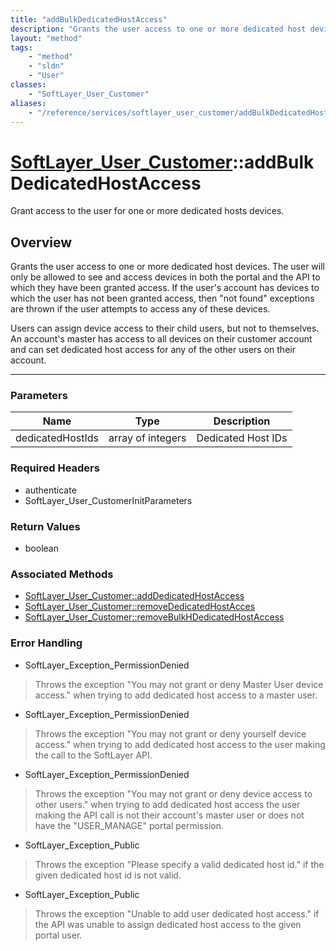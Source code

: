 ```yaml
---
title: "addBulkDedicatedHostAccess"
description: "Grants the user access to one or more dedicated host devices.  The user will only be allowed to see and access devices i... "
layout: "method"
tags:
    - "method"
    - "sldn"
    - "User"
classes:
    - "SoftLayer_User_Customer"
aliases:
    - "/reference/services/softlayer_user_customer/addBulkDedicatedHostAccess"
---
```

# [SoftLayer_User_Customer](/reference/services/SoftLayer_User_Customer)::addBulkDedicatedHostAccess

Grant access to the user for one or more dedicated hosts devices.


## Overview 
Grants the user access to one or more dedicated host devices.  The user will only be allowed to see and access devices in both the portal and the API to which they have been granted access.  If the user's account has devices to which the user has not been granted access, then "not found" exceptions are thrown if the user attempts to access any of these devices. 

Users can assign device access to their child users, but not to themselves. An account's master has access to all devices on their customer account and can set dedicated host access for any of the other users on their account. 

-----

### Parameters 
|Name | Type | Description |
| --- | --- | --- |
|dedicatedHostIds| array of integers| Dedicated Host IDs|


### Required Headers
* authenticate
* SoftLayer_User_CustomerInitParameters


### Return Values
* boolean


### Associated Methods

*  [SoftLayer_User_Customer::addDedicatedHostAccess](/reference/services/SoftLayer_User_Customer/addDedicatedHostAccess )
*  [SoftLayer_User_Customer::removeDedicatedHostAcces](/reference/services/SoftLayer_User_Customer/removeDedicatedHostAcces )
*  [SoftLayer_User_Customer::removeBulkHDedicatedHostAccess](/reference/services/SoftLayer_User_Customer/removeBulkHDedicatedHostAccess )



### Error Handling

* SoftLayer_Exception_PermissionDenied 

> Throws the exception "You may not grant or deny Master User device access." when trying to add dedicated host access to a master user. 

* SoftLayer_Exception_PermissionDenied 

> Throws the exception "You may not grant or deny yourself device access." when trying to add dedicated host access to the user making the call to the SoftLayer API. 

* SoftLayer_Exception_PermissionDenied 

> Throws the exception "You may not grant or deny device access to other users." when trying to add dedicated host access the user making the API call is not their account's master user or does not have the "USER_MANAGE" portal permission. 

* SoftLayer_Exception_Public 

> Throws the exception "Please specify a valid dedicated host id." if the given dedicated host id is not valid. 

* SoftLayer_Exception_Public 

> Throws the exception "Unable to add user dedicated host access." if the API was unable to assign dedicated host access to the given portal user. 



